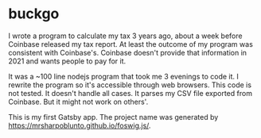 # buckgo
I wrote a program to calculate my tax 3 years ago, about a week before Coinbase released my tax report. At least the outcome of my program was consistent with Coinbase's. Coinbase doesn't provide that information in 2021 and wants people to pay for it.

It was a ~100 line nodejs program that took me 3 evenings to code it. I rewrite the program so it's accessible through web browsers. This code is not tested. It doesn't handle all cases. It parses my CSV file exported from Coinbase. But it might not work on others'.

This is my first Gatsby app. The project name was generated by https://mrsharpoblunto.github.io/foswig.js/.